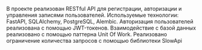 В проекте реализован RESTful API для регистрации, авторизации и управления записями пользователей. Используемые технологии: FastAPI, SQLAlchemy, PostgreSQL, Alembic.
Авторизация пользователей реализована с помощью JWT-токенов.
Взаимодействие с базой данных реализовано с помощью паттерна Unit Of Work.
Реализовано ограничение количества запросов с помощью библиотеки SlowApi
